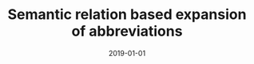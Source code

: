 ---
title: "Semantic relation based expansion of abbreviations"
collection: publications
permalink: /publication/2019-01-01-Semantic-relation-based-expansion-of-abbreviations
date: 2019-01-01
venue: 'In the proceedings of Proceedings of the ACM Joint Meeting on European Software Engineering Conference and Symposium on the Foundations of Software Engineering, ESEC/SIGSOFT FSE 2019, Tallinn, Estonia, August 26-30, 2019'
paperurl: 'https://doi.org/10.1145/3338906.3338929'
citation: ' Yanjie Jiang,  Hui Liu,  Lu Zhang&quot;Semantic relation based expansion of abbreviations.&quot; In the proceedings of Proceedings of the ACM Joint Meeting on European Software Engineering Conference and Symposium on the Foundations of Software Engineering, ESEC/SIGSOFT FSE 2019, Tallinn, Estonia, August 26-30, 2019, 2019.'
---